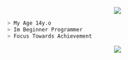 <p align="center">
  <img src="https://app.finvxl.rf.gd/file/eThTLgOlbHz1.gif" />
</p>

```bash
> My Age 14y.o
> Im Beginner Programmer
> Focus Towards Achievement
```

<p align="center">
<img src="https://readme-typing-svg.herokuapp.com?color=B682FF&lines=Hallo Guys..." />
</p>




